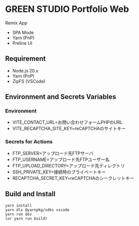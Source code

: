 # GREEN STUDIO Portfolio Web

Remix App

- SPA Mode
- Yarn (PnP)
- Preline UI

## Requirement

- Node.js 20.x
- Yarn (PnP)
- ZipFS (VSCode)

## Environment and Secrets Variables

### Environment

- VITE_CONTACT_URL=お問い合わせフォームPHPのURL
- VITE_RECAPTCHA_SITE_KEY=reCAPTCHAのサイトキー

### Secrets for Actions

- FTP_SERVER=アップロード先FTPサーバ
- FTP_USERNAME=アップロード先FTPユーザー名
- FTP_UPLOAD_DIRECTORY=アップロード先ディレクトリ
- SSH_PRIVATE_KEY=接続時のプライベートキー
- RECAPTCHA_SECRET_KEY=reCAPTCHAのシークレットキー

## Build and Install

```shellscript
yarn install
yarn dlx @yarnpkg/sdks vscode
yarn run dev
(or yarn run build)
```
